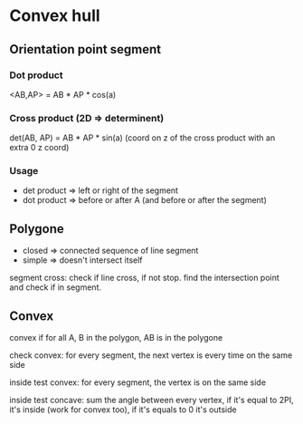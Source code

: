 # Convex hull   

## Orientation point segment 

### Dot product

<AB,AP> = AB * AP * cos(a)

### Cross product (2D => determinent)

det(AB, AP) = AB * AP * sin(a) (coord on z of the cross product with an extra 0 z coord)

### Usage

- det product => left or right of the segment
- dot product => before or after A (and before or after the segment)

## Polygone

- closed => connected sequence of line segment
- simple => doesn't intersect itself 

segment cross: check if line cross, if not stop. find the intersection point and check if in segment. 

## Convex 

convex if for all A, B in the polygon, AB is in the polygone

check convex: for every segment, the next vertex is every time on the same side

inside test convex: for every segment, the vertex is on the same side

inside test concave: sum the angle between every vertex, if it's equal to 2PI, it's inside (work for convex too), if it's equals to 0 it's outside


